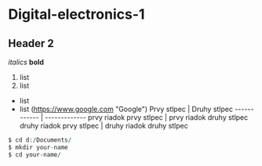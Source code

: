 # Digital-electronics-1
## Header 2

*italics*
**bold**

1. list
2. list
* list
* list
(https://www.google.com "Google")
Prvy stlpec | Druhy stlpec
------------ | -------------
prvy riadok prvy stlpec | prvy riadok druhy stlpec
druhy riadok prvy stlpec | druhy riadok druhy stlpec

```vhdl
$ cd d:/Documents/
$ mkdir your-name
$ cd your-name/
```

